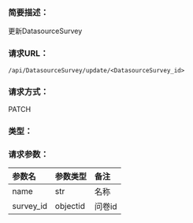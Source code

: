 ### **简要描述：**

更新DatasourceSurvey

### **请求URL：**

`/api/DatasourceSurvey/update/<DatasourceSurvey_id>`

### **请求方式：**

PATCH

### **类型：**


### **请求参数：**

|参数名|参数类型|备注|
|:--|:--|:--|
|name|str|名称|
|survey_id|objectid|问卷id|
